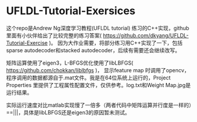 UFLDL-Tutorial-Exersices
========================

这个repo是Andrew Ng深度学习教程(UFLDL tutorial) 练习的C++实现，github里面有小伙伴给出了比较完整的练习答案( https://github.com/dkyang/UFLDL-Tutorial-Exercise )。 因为大作业需要，将部分练习用C++实现了一下，包括sparse autodecoder和stacked autodecoder，后续有需要还会继续改写。

矩阵运算使用了eigen3，L-BFGS优化使用了libLBFGS( https://github.com/chokkan/liblbfgs )， 显示feature map 时调用了opencv，程序调用的数据都源自于.mat文件。我是在64位系统上运行的，Project Properties 里提供了工程属性配置文件，仅供参考。log.txt和Weight Map.jpg是运行结果。

实际运行速度对比matlab实现慢了一倍多（两者代码中矩阵运算并行度是一样的）==|||，具体是libLBFGS还是eigen3的原因暂未测试。
